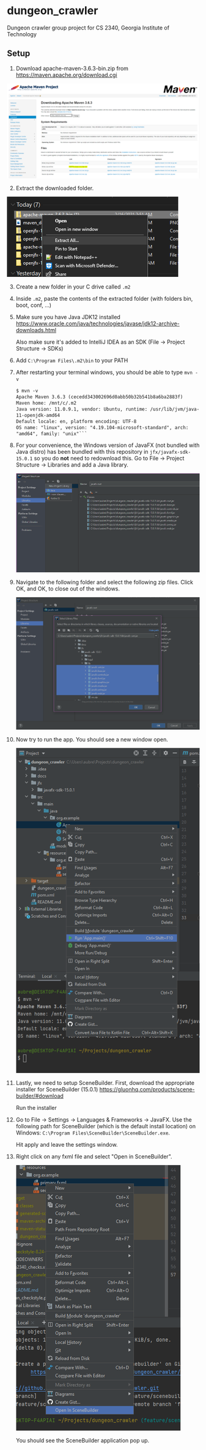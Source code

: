 # dungeon_crawler

Dungeon crawler group project for CS 2340, Georgia Institute of Technology

## Setup

1. Download apache-maven-3.6.3-bin.zip from https://maven.apache.org/download.cgi

![](docs/maven_download.PNG)

2. Extract the downloaded folder.

![](docs/extract.png)

3. Create a new folder in your C drive called `.m2`

4. Inside `.m2`, paste the contents of the extracted folder (with folders bin, boot, conf, ...)

5. Make sure you have Java JDK12 installed https://www.oracle.com/java/technologies/javase/jdk12-archive-downloads.html

    Also make sure it's added to IntelliJ IDEA as an SDK (File -> Project Structure -> SDKs)

6. Add `C:\Program Files\.m2\bin` to your PATH

7. After restarting your terminal windows, you should be able to type `mvn -v`

    ```
    $ mvn -v
    Apache Maven 3.6.3 (cecedd343002696d0abb50b32b541b8a6ba2883f)
    Maven home: /mnt/c/.m2
    Java version: 11.0.9.1, vendor: Ubuntu, runtime: /usr/lib/jvm/java-11-openjdk-amd64
    Default locale: en, platform encoding: UTF-8
    OS name: "linux", version: "4.19.104-microsoft-standard", arch: "amd64", family: "unix"```
   
8. For your convenience, the Windows version of JavaFX (not bundled with Java distro) has been bundled with this
  repository in `jfx/javafx-sdk-15.0.1` so you do **not** need to redownload this. Go to File -> Project Structure ->
   Libraries and add a Java library.
   
   ![](docs/libraries.png)

9. Navigate to the following folder and select the following zip files. Click OK, and OK, to close out of the windows.

    ![](docs/select_libraries.PNG)

10. Now try to run the app. You should see a new window open.

    ![](docs/run.png)

11. Lastly, we need to setup SceneBuilder. First, download the appropriate installer for SceneBuilder (15.0.1) 
    https://gluonhq.com/products/scene-builder/#download
    
    Run the installer

12. Go to File -> Settings -> Languages & Frameworks -> JavaFX. Use the following path for SceneBuilder (which is the
    default install location) on Windows: `C:\Program Files\SceneBuilder\SceneBuilder.exe`.
    
    Hit apply and leave the settings window.

13. Right click on any fxml file and select "Open in SceneBuilder".

    ![](docs/scenebuilder.png)

    You should see the SceneBuilder application pop up.